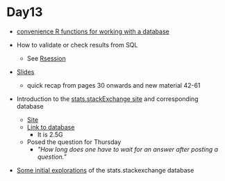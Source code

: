 # Day13

+ [convenience R functions for working with a database](db.R)

+ How to validate or check results from SQL
   + See [Rsession](Rsession)

+ [Slides](../Day12/dbms2.html)
   + quick recap from pages 30 onwards and new material 42-61

+ Introduction to the [stats.stackExchange  site](https://stats.stackexchange.com/) and
  corresponding database
  + [Site](https://stats.stackexchange.com/)
  + [Link to database](https://ucdavis.app.box.com/folder/262877205241?s=i07snhsqr66pnw9wk119uuaj32n6xa0l)
     + It is 2.5G
  + Posed the question for Thursday
     + *"How long does one have to wait for an answer after posting a question."*

+ [Some initial explorations](statsstackexchange.md) of the stats.stackexchange database

